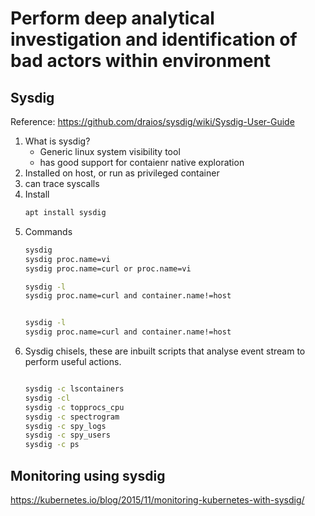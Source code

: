 # Perform deep analytical investigation and identification of bad actors within environment

## Sysdig
Reference: https://github.com/draios/sysdig/wiki/Sysdig-User-Guide

1. What is sysdig?
	- Generic linux system visibility tool
	- has good support for contaienr native exploration
2. Installed on host, or run as privileged container
3. can trace syscalls
4. Install
	```bash
	apt install sysdig
	```
5. Commands
	```bash
	sysdig
	sysdig proc.name=vi
	sysdig proc.name=curl or proc.name=vi

	sysdig -l
	sysdig proc.name=curl and container.name!=host


	sysdig -l
	sysdig proc.name=curl and container.name!=host

	```
6. Sysdig chisels, these are inbuilt scripts that analyse event stream to perform useful actions.
	```bash

	sysdig -c lscontainers
	sysdig -cl
	sysdig -c topprocs_cpu
	sysdig -c spectrogram
	sysdig -c spy_logs
	sysdig -c spy_users
	sysdig -c ps

	```

## Monitoring using sysdig
https://kubernetes.io/blog/2015/11/monitoring-kubernetes-with-sysdig/

